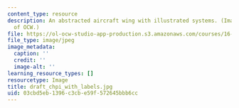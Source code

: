 ```yaml
---
content_type: resource
description: An abstracted aircraft wing with illustrated systems. (Image courtesy
  of OCW.)
file: https://ol-ocw-studio-app-production.s3.amazonaws.com/courses/16-01-unified-engineering-i-ii-iii-iv-fall-2005-spring-2006/03cbd5eb1396c3cbe59f572645bbb6cc_draft_chpi_with_labels.jpg
file_type: image/jpeg
image_metadata:
  caption: ''
  credit: ''
  image-alt: ''
learning_resource_types: []
resourcetype: Image
title: draft_chpi_with_labels.jpg
uid: 03cbd5eb-1396-c3cb-e59f-572645bbb6cc
---
```

